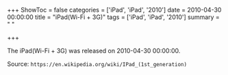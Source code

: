 +++
ShowToc = false
categories = ['iPad', 'iPad', '2010']
date = 2010-04-30 00:00:00
title = "iPad(Wi-Fi + 3G)"
tags = ['iPad', 'iPad', '2010']
summary = " "

+++

The iPad(Wi-Fi + 3G) was released on 2010-04-30 00:00:00.

Source: `https://en.wikipedia.org/wiki/IPad_(1st_generation)`


